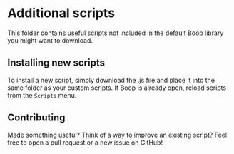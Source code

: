 
# Additional scripts

This folder contains useful scripts not included in the default Boop library you might want to download. 

## Installing new scripts

To install a new script, simply download the .js file and place it into the same folder as your custom scripts. If Boop is already open, reload scripts from the `Scripts` menu.

## Contributing

Made something useful? Think of a way to improve an existing script? Feel free to open a pull request or a new issue on GitHub!